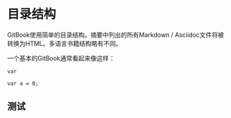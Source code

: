 # 目录结构

GitBook使用简单的目录结构。摘要中列出的所有Markdown / Asciidoc文件将被转换为HTML。多语言书籍结构略有不同。

一个基本的GitBook通常看起来像这样：
```
var
```




```
var a = 0;
```

## 测试


